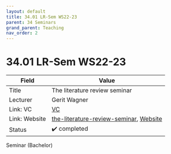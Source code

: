 ```yaml
---
layout: default
title: 34.01 LR-Sem WS22-23
parent: 34 Seminars
grand_parent: Teaching
nav_order: 2
---
```


# 34.01 LR-Sem WS22-23


Field | Value
--- | ---
Title | The literature review seminar
Lecturer | Gerit Wagner
Link: VC | [VC](https://vc.uni-bamberg.de/course/view.php?id=58270)
Link: Website | [the-literature-review-seminar](https://digital-work-lab.github.io/literature-review-seminar/), [Website](https://www.uni-bamberg.de/digital-work/studium/bachelor/seminar-digital-work/)
Status | ✔️ completed


Seminar (Bachelor)

